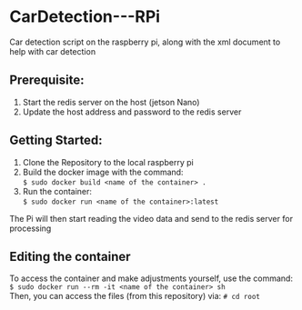 # CarDetection---RPi
Car detection script on the raspberry pi, along with the xml document to help with car detection

## Prerequisite: 
1. Start the redis server on the host (jetson Nano)
2. Update the host address and password to the redis server

## Getting Started:
1. Clone the Repository to the local raspberry pi
2. Build the docker image with the command:  
`$ sudo docker build <name of the container> .`
3. Run the container:  
`$ sudo docker run <name of the container>:latest`

The Pi will then start reading the video data and send to the redis server for processing 

## Editing the container
To access the container and make adjustments yourself, use the command:  
`$ sudo docker run --rm -it <name of the container> sh`  
Then, you can access the files (from this repository) via:
`# cd root`
